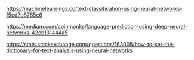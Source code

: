 https://machinelearnings.co/text-classification-using-neural-networks-f5cd7b8765c6

https://medium.com/coinmonks/language-prediction-using-deep-neural-networks-42eb131444a5

https://stats.stackexchange.com/questions/163005/how-to-set-the-dictionary-for-text-analysis-using-neural-networks
